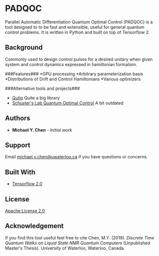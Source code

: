 # PADQOC

Parallel Automatic Differentiation Quantum Optimal Control (PADQOC) is a tool designed to to be fast and extensible, useful for general quantum control problems. It is written in Python and built on top of Tensorflow 2.

## Background
Commonly used to design control pulses for a desired unitary when given system and control dynamics expressed in hamiltonian formalism.

###Features###
*GPU processing
*Arbitrary parameterization basis
*Distributions of Drift and Control Hamiltonians
*Various optimizers

###Alternative tools and projects###
* [Qutip](http://qutip.org/docs/latest/guide/guide-control.html) Quite a big library
* [Schuster's Lab Quantum Optimal Control](https://github.com/SchusterLab/quantum-optimal-control) A bit outdated

## Authors
* **Michael Y. Chen** - *Initial work*

## Support
Email michael.y.chen@uwaterloo.ca if you have questions or concerns.


## Built With
* [Tensorflow 2.0](https://www.tensorflow.org/beta)

## License
[Apache License 2.0](https://choosealicense.com/licenses/apache-2.0/)

## Acknowledgement
If you find this tool useful feel free to cite Chen, M.Y. (2019). *Discrete Time Quantum Walks on Liquid State NMR Quantum Computers*  (Unpublished Master's Thesis). University of Waterloo, Waterloo, Canada.
